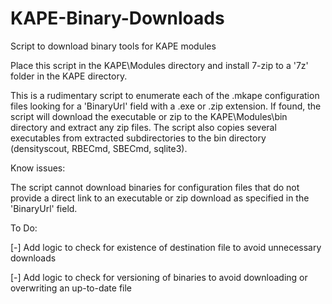 # KAPE-Binary-Downloads
Script to download binary tools for KAPE modules

Place this script in the KAPE\Modules directory and install 7-zip to a '7z' folder in the KAPE directory.

This is a rudimentary script to enumerate each of the .mkape configuration files looking for a 'BinaryUrl' field with a .exe or
.zip extension. If found, the script will download the executable or zip to the KAPE\Modules\bin directory and extract any zip files.
The script also copies several executables from extracted subdirectories to the bin directory (densityscout, RBECmd, SBECmd, sqlite3).

Know issues:

The script cannot download binaries for configuration files that do not provide a direct link to an executable or zip download
as specified in the 'BinaryUrl' field.

To Do:

[-] Add logic to check for existence of destination file to avoid unnecessary downloads

[-] Add logic to check for versioning of binaries to avoid downloading or overwriting an up-to-date file
